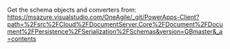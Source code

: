﻿Get the schema objects and converters from: 
 https://msazure.visualstudio.com/OneAgile/_git/PowerApps-Client?path=%2Fsrc%2FCloud%2FDocumentServer.Core%2FDocument%2FDocument%2FPersistence%2FSerialization%2FSchemas&version=GBmaster&_a=contents